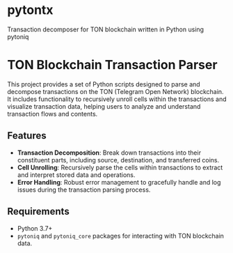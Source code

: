 # pytontx
Transaction decomposer for TON blockchain written in Python using pytoniq 


# TON Blockchain Transaction Parser

This project provides a set of Python scripts designed to parse and decompose transactions on the TON (Telegram Open Network) blockchain. It includes functionality to recursively unroll cells within the transactions and visualize transaction data, helping users to analyze and understand transaction flows and contents.

## Features

- **Transaction Decomposition**: Break down transactions into their constituent parts, including source, destination, and transferred coins.
- **Cell Unrolling**: Recursively parse the cells within transactions to extract and interpret stored data and operations.
- **Error Handling**: Robust error management to gracefully handle and log issues during the transaction parsing process.

## Requirements

- Python 3.7+
- `pytoniq` and `pytoniq_core` packages for interacting with TON blockchain data.

